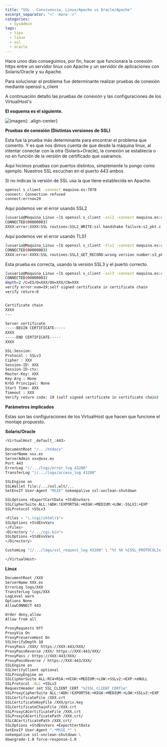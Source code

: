 ```yaml
---
title: "SSL - Convivencia, Linux/Apache vs Oracle/Apache"
excerpt_separator: "<!--more-->"
categories:
  - SysAdmin
tags:
  - tips
  - linux
  - ssl
  - oracle
---
```

Hace unos días conseguimos, por fin, hacer que funcionara la conexión https entre un servidor linux con Apache y un servidor de aplicaciones con Solaris/Oracle y su Apache.

Para solucionar el problema fue determinante realizar pruebas de conexión mediante openssl s_client
<!--more-->

A continuación detallo las pruebas de conexión y las configuraciones de los VirtualHost's

**El esquema es el siguiente.**

![imagen]({{'https://malambra.github.io/docs/images/tunnel_ssl.JPG'|absolute_url}}){: .align-center}


**Pruebas de conexión (Distintas versiones de SSL)**

Esta fue la prueba más determinante para encontrar el problema que comento.
Y es que nos dimos cuenta de que desde la máquina linux, al intentar conectar con la otra (Solaris+Oracle), la conexión se establecía o no en función de la versión de certificado que usáramos.

Aquí hicimos pruebas con puertos distintos, simplemente lo pongo como ejemplo. Nuestros SSL escuchan en el puerto 443 ambos

Si no indicas la versión de SSL usa la que tiene establecida en Apache.

```bash
openssl s_client -connect maquina.es:7878
connect: Connection refused
connect:errno=29
```

Aquí podemos ver el error usando SSL2

```bash
[usuario@Maquina_Linux ~]$ openssl s_client -ssl2 -connect maquina.es:443
CONNECTED(00000003)
XXXX:error:XXXX:SSL routines:SSL2_WRITE:ssl handshake failure:s2_pkt.c:429:
```

Aquí podemos ver el error usando TLS1

```bash
[usuario@Maquina_Linux ~]$ openssl s_client -tls1 -connect maquina.es:443
CONNECTED(00000003)
XXXX:error:XXXX:SSL routines:SSL3_GET_RECORD:wrong version number:s3_pkt.c:286:
```

Esta prueba es correcta, usando la versión SSL3 y el puerto correcto.


```bash
[usuario@Maquina_Linux ~]$ openssl s_client -ssl3 -connect maquina.es:443
CONNECTED(00000003)
depth=2 /C=ES/O=XXX/OU=XXX/CN=XXX
verify error:num=19:self signed certificate in certificate chain
verify return:0


Certificate chain
XXXX
---

Server certificate
-----BEGIN CERTIFICATE-----
XXXX
-----END CERTIFICATE-----
XXXX

SSL-Session:
Protocol : SSLv3
Cipher : XXX
Session-ID: XXX
Session-ID-ctx:
Master-Key: XXX
Key-Arg : None
Krb5 Principal: None
Start Time: XXX
Timeout : XXX
Verify return code: 19 (self signed certificate in certificate chain)
```

**Parámetros implicados**


Estas son las configuraciones de los VirtualHost que hacen que funcione el montaje propuesto.

**Solaris/Oracle**

```bash
<VirtualHost _default_:443>

DocumentRoot "/.../htdocs"
ServerName xxx.es
ServerAdmin xxx@xxx.es
Port 443
ErrorLog "|/.../logs/error_log 43200"
TransferLog "|/.../logs/access_log 43200"

SSLEngine on
SSLWallet file:/.../ssl.wlt/...
SetEnvIf User-Agent "MSIE" nokeepalive ssl-unclean-shutdown

SSLOptions +ExportCertData +StdEnvVars
SSLCipherSuite ALL:!ADH:!EXPORT56:+HIGH:+MEDIUM:+LOW:-SSLV2:+EXP
SSLProtocol +SSLv3

<Files ~ "\.(cgi|shtml)$">
SSLOptions +StdEnvVars
</Files>
<Directory "/.../cgi-bin">
SSLOptions +StdEnvVars
</Directory>

CustomLog "|/.../logs/ssl_request_log 43200" \ "%t %h %{SSL_PROTOCOL}x %{SSL_CIPHER}x \"%r\" %b"

</VirtualHost>
```

**Linux**

```bash
DocumentRoot /XXX
ServerName XXX.es
ErrorLog logs/XXX
TransferLog logs/XXX
LogLevel warn
Options None
AllowCONNECT 443

Order deny,allow
Allow from all

ProxyRequests Off
ProxyVia On
ProxyPreserveHost On
SSLVerifyDepth 10
ProxyPass /XXX/ https://XXX:443/XXX/
ProxyPassReverse /XXX/ https://XXX:443/XXX/
ProxyPass / https://XXX:443/XXX/
ProxyPassReverse / https://XXX:443/XXX/
SSLEngine on
SSLVerifyClient optional
SSLProxyEngine on
SSLCipherSuite ALL:RC4+RSA:+HIGH:+MEDIUM:+LOW:+SSLv2:+EXP:+eNULL
SSLProtocol -ALL +SSLv3
RequestHeader set SSL_CLIENT_CERT "%{SSL_CLIENT_CERT}e"
SSLProxyCipherSuite ALL:!ADH:!EXPORT56:+HIGH:+MEDIUM:+LOW:+SSLv2:+EXP
SSLCertificateFile /XXX.crt
SSLCertificateKeyFile /XXX/priv.key
SSLCertificateChainFile /XXX.crt
SSLProxyCACertificateFile /XXX.crt
SSLProxyCACertificatePath /XXX.crt/
SSLCACertificatePath /XXX.crt/
SSLOptions +StdEnvVars +ExportCertData
SetEnvIf User-Agent ".*MSIE.*" \
nokeepalive ssl-unclean-shutdown \
downgrade-1.0 force-response-1.0
```
